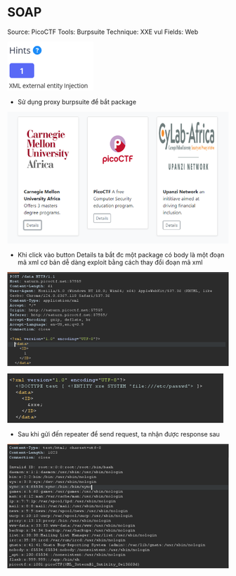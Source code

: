 # SOAP

Source: PicoCTF
Tools: Burpsuite
Technique: XXE vul
Fields: Web

![Untitled](Untitled.png)

- Sử dụng proxy burpsuite để bắt package

![Untitled](Untitled%201.png)

- Khi click vào button Details ta bắt đc một package có body là một đoạn mã xml cơ bản dễ dàng exploit bằng cách thay đổi đoạn mã xml

![Untitled](Untitled%202.png)

![Untitled](Untitled%203.png)

- Sau khi gửi đến repeater để send request, ta nhận được response sau

![Untitled](Untitled%204.png)